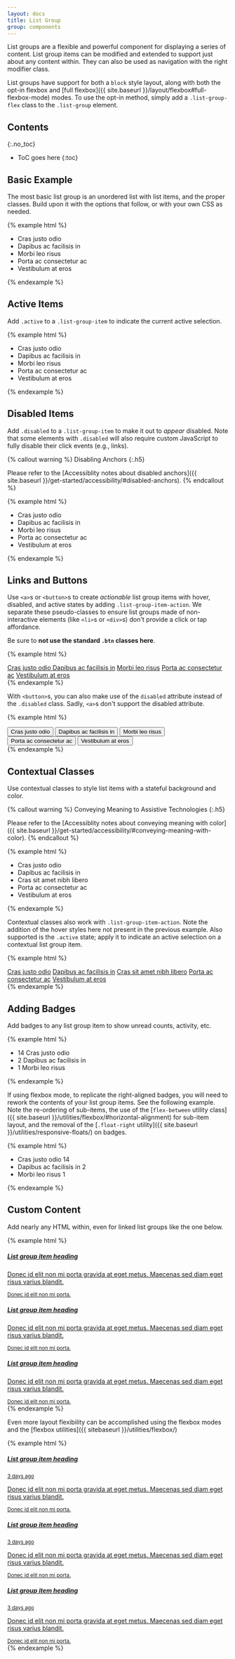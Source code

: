 ```yaml
---
layout: docs
title: List Group
group: components
---
```


List groups are a flexible and powerful component for displaying a series of content. List group items can be modified and extended to support just about any content within. They can also be used as navigation with the right modifier class.

List groups have support for both a `block` style layout, along with both the opt-in flexbox and [full flexbox]({{ site.baseurl }}/layout/flexbox#full-flexbox-mode) modes.  To use the opt-in method, simply add a `.list-group-flex` class to the `.list-group` element.

## Contents
{:.no_toc}

* ToC goes here
{:toc}

## Basic Example
The most basic list group is an unordered list with list items, and the proper classes. Build upon it with the options that follow, or with your own CSS as needed.

{% example html %}
<ul class="list-group">
  <li class="list-group-item">Cras justo odio</li>
  <li class="list-group-item">Dapibus ac facilisis in</li>
  <li class="list-group-item">Morbi leo risus</li>
  <li class="list-group-item">Porta ac consectetur ac</li>
  <li class="list-group-item">Vestibulum at eros</li>
</ul>
{% endexample %}

## Active Items

Add `.active` to a `.list-group-item` to indicate the current active selection.

{% example html %}
<ul class="list-group">
  <li class="list-group-item active">
    Cras justo odio
  </li>
  <li class="list-group-item">Dapibus ac facilisis in</li>
  <li class="list-group-item">Morbi leo risus</li>
  <li class="list-group-item">Porta ac consectetur ac</li>
  <li class="list-group-item">Vestibulum at eros</li>
</ul>
{% endexample %}

## Disabled Items

Add `.disabled` to a `.list-group-item` to make it out to _appear_ disabled. Note that some elements with `.disabled` will also require custom JavaScript to fully disable their click events (e.g., links).

{% callout warning %}
Disabling Anchors
{:.h5}

Please refer to the [Accessiblity notes about disabled anchors]({{ site.baseurl }}/get-started/accessibility/#disabled-anchors).
{% endcallout %}

{% example html %}
<ul class="list-group">
  <li class="list-group-item disabled">
    Cras justo odio
  </li>
  <li class="list-group-item">Dapibus ac facilisis in</li>
  <li class="list-group-item">Morbi leo risus</li>
  <li class="list-group-item">Porta ac consectetur ac</li>
  <li class="list-group-item">Vestibulum at eros</li>
</ul>
{% endexample %}

## Links and Buttons

Use `<a>`s or `<button>`s to create _actionable_ list group items with hover, disabled, and active states by adding `.list-group-item-action`. We separate these pseudo-classes to ensure list groups made of non-interactive elements (like `<li>`s or `<div>`s) don't provide a click or tap affordance.

Be sure to **not use the standard `.btn` classes here**.

{% example html %}
<div class="list-group">
  <a href="#" class="list-group-item active">
    Cras justo odio
  </a>
  <a href="#" class="list-group-item list-group-item-action">Dapibus ac facilisis in</a>
  <a href="#" class="list-group-item list-group-item-action">Morbi leo risus</a>
  <a href="#" class="list-group-item list-group-item-action">Porta ac consectetur ac</a>
  <a href="#" class="list-group-item list-group-item-action disabled" tabindex="-1">Vestibulum at eros</a>
</div>
{% endexample %}

With `<button>`s, you can also make use of the `disabled` attribute instead of the `.disabled` class. Sadly, `<a>`s don't support the disabled attribute.

{% example html %}
<div class="list-group">
  <button type="button" class="list-group-item list-group-item-action active">
    Cras justo odio
  </button>
  <button type="button" class="list-group-item list-group-item-action">Dapibus ac facilisis in</button>
  <button type="button" class="list-group-item list-group-item-action">Morbi leo risus</button>
  <button type="button" class="list-group-item list-group-item-action">Porta ac consectetur ac</button>
  <button type="button" class="list-group-item list-group-item-action disabled">Vestibulum at eros</button>
</div>
{% endexample %}

## Contextual Classes

Use contextual classes to style list items with a stateful background and color.

{% callout warning %}
Conveying Meaning to Assistive Technologies
{:.h5}

Please refer to the [Accessiblity notes about conveying meaning with color]({{ site.baseurl }}/get-started/accessibility/#conveying-meaning-with-color).
{% endcallout %}

{% example html %}
<ul class="list-group">
  <li class="list-group-item">Cras justo odio</li>
  <li class="list-group-item list-group-item-success">Dapibus ac facilisis in</li>
  <li class="list-group-item list-group-item-info">Cras sit amet nibh libero</li>
  <li class="list-group-item list-group-item-warning">Porta ac consectetur ac</li>
  <li class="list-group-item list-group-item-danger">Vestibulum at eros</li>
</ul>
{% endexample %}

Contextual classes also work with `.list-group-item-action`. Note the addition of the hover styles here not present in the previous example. Also supported is the `.active` state; apply it to indicate an active selection on a contextual list group item.

{% example html %}
<div class="list-group">
  <a href="#" class="list-group-item list-group-item-action">Cras justo odio</a>
  <a href="#" class="list-group-item list-group-item-action list-group-item-success">Dapibus ac facilisis in</a>
  <a href="#" class="list-group-item list-group-item-action list-group-item-info">Cras sit amet nibh libero</a>
  <a href="#" class="list-group-item list-group-item-action list-group-item-warning">Porta ac consectetur ac</a>
  <a href="#" class="list-group-item list-group-item-action list-group-item-danger">Vestibulum at eros</a>
</div>
{% endexample %}

## Adding Badges

Add badges to any list group item to show unread counts, activity, etc.

{% example html %}
<ul class="list-group">
  <li class="list-group-item">
    <span class="badge badge-pill float-right">14</span>
    Cras justo odio
  </li>
  <li class="list-group-item">
    <span class="badge badge-pill float-right">2</span>
    Dapibus ac facilisis in
  </li>
  <li class="list-group-item">
    <span class="badge badge-pill float-right">1</span>
    Morbi leo risus
  </li>
</ul>
{% endexample %}

If using flexbox mode, to replicate the right-aligned badges, you will need to rework the contents of your list group items. See the following example. Note the re-ordering of sub-items, the use of the [`flex-between` utility class]({{ site.baseurl }}/utilities/flexbox/#horizontal-alignment) for sub-item layout, and the removal of the [`.float-right` utility]({{ site.baseurl }}/utilities/responsive-floats/) on badges.

{% example html %}
<ul class="list-group list-group-flex">
  <li class="list-group-item flex-between">
    Cras justo odio
    <span class="badge badge-pill">14</span>
  </li>
  <li class="list-group-item flex-between">
    Dapibus ac facilisis in
    <span class="badge badge-pill">2</span>
  </li>
  <li class="list-group-item flex-between">
    Morbi leo risus
    <span class="badge badge-pill">1</span>
  </li>
</ul>
{% endexample %}

## Custom Content

Add nearly any HTML within, even for linked list groups like the one below.

{% example html %}
<div class="list-group">
  <a href="#" class="list-group-item list-group-item-action active">
    <h5>List group item heading</h5>
    <p class="mb-0_25">Donec id elit non mi porta gravida at eget metus. Maecenas sed diam eget risus varius blandit.</p>
    <small>Donec id elit non mi porta.</small>
  </a>
  <a href="#" class="list-group-item list-group-item-action">
    <h5>List group item heading</h5>
    <p class="mb-0_25">Donec id elit non mi porta gravida at eget metus. Maecenas sed diam eget risus varius blandit.</p>
    <small class="text-muted">Donec id elit non mi porta.</small>
  </a>
  <a href="#" class="list-group-item list-group-item-action disabled" tabindex="-1">
    <h5>List group item heading</h5>
    <p class="mb-0_25">Donec id elit non mi porta gravida at eget metus. Maecenas sed diam eget risus varius blandit.</p>
    <small class="text-muted">Donec id elit non mi porta.</small>
  </a>
</div>
{% endexample %}

Even more layout flexibility can be accomplished using the flexbox modes and the [flexbox utilities]({{ sitebaseurl }}/utilities/flexbox/)

{% example html %}
<div class="list-group">
  <a href="#" class="list-group-item list-group-item-action flex-column flex-start active">
    <div class="d-flex w-100 flex-between">
      <h5>List group item heading</h5>
      <small>3 days ago</small>
    </div>
    <p class="mb-0_25">Donec id elit non mi porta gravida at eget metus. Maecenas sed diam eget risus varius blandit.</p>
    <small>Donec id elit non mi porta.</small>
  </a>
  <a href="#" class="list-group-item list-group-item-action flex-column flex-start">
    <div class="d-flex w-100 flex-between">
      <h5>List group item heading</h5>
      <small class="text-muted">3 days ago</small>
    </div>
    <p class="mb-0_25">Donec id elit non mi porta gravida at eget metus. Maecenas sed diam eget risus varius blandit.</p>
    <small class="text-muted">Donec id elit non mi porta.</small>
  </a>
  <a href="#" class="list-group-item list-group-item-action flex-column flex-start">
    <div class="d-flex w-100 flex-between">
      <h5>List group item heading</h5>
      <small class="text-muted">3 days ago</small>
    </div>
    <p class="mb-0_25">Donec id elit non mi porta gravida at eget metus. Maecenas sed diam eget risus varius blandit.</p>
    <small class="text-muted">Donec id elit non mi porta.</small>
  </a>
</div>
{% endexample %}
